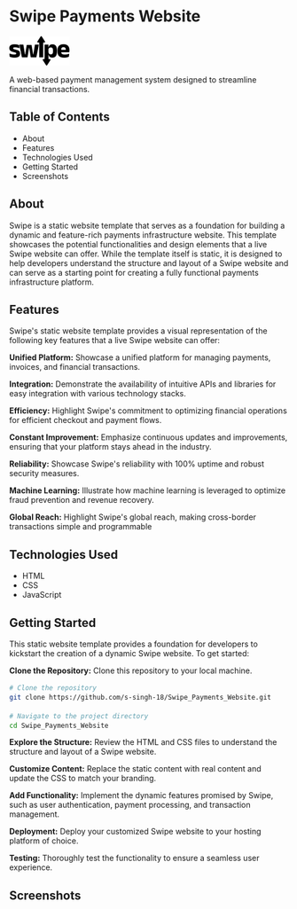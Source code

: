 # Swipe Payments Website
<img src="https://github.com/s-singh-18/Swipe_Payments_Website/blob/main/logo-dark.png">

A web-based payment management system designed to streamline financial transactions.

## Table of Contents
- About
- Features
- Technologies Used
- Getting Started
- Screenshots

## About
Swipe is a static website template that serves as a foundation for building a dynamic and feature-rich payments infrastructure website. This template showcases the potential functionalities and design elements that a live Swipe website can offer. While the template itself is static, it is designed to help developers understand the structure and layout of a Swipe website and can serve as a starting point for creating a fully functional payments infrastructure platform.

## Features
Swipe's static website template provides a visual representation of the following key features that a live Swipe website can offer:

**Unified Platform:** Showcase a unified platform for managing payments, invoices, and financial transactions.

**Integration:** Demonstrate the availability of intuitive APIs and libraries for easy integration with various technology stacks.

**Efficiency:** Highlight Swipe's commitment to optimizing financial operations for efficient checkout and payment flows.

**Constant Improvement:** Emphasize continuous updates and improvements, ensuring that your platform stays ahead in the industry.

**Reliability:** Showcase Swipe's reliability with 100% uptime and robust security measures.

**Machine Learning:** Illustrate how machine learning is leveraged to optimize fraud prevention and revenue recovery.

**Global Reach:** Highlight Swipe's global reach, making cross-border transactions simple and programmable

## Technologies Used
- HTML
- CSS
- JavaScript

## Getting Started
This static website template provides a foundation for developers to kickstart the creation of a dynamic Swipe website. To get started:

**Clone the Repository:** Clone this repository to your local machine.

```bash
# Clone the repository
git clone https://github.com/s-singh-18/Swipe_Payments_Website.git

# Navigate to the project directory
cd Swipe_Payments_Website
```

**Explore the Structure:** Review the HTML and CSS files to understand the structure and layout of a Swipe website.

**Customize Content:** Replace the static content with real content and update the CSS to match your branding.

**Add Functionality:** Implement the dynamic features promised by Swipe, such as user authentication, payment processing, and transaction management.

**Deployment:** Deploy your customized Swipe website to your hosting platform of choice.

**Testing:** Thoroughly test the functionality to ensure a seamless user experience.

## Screenshots
